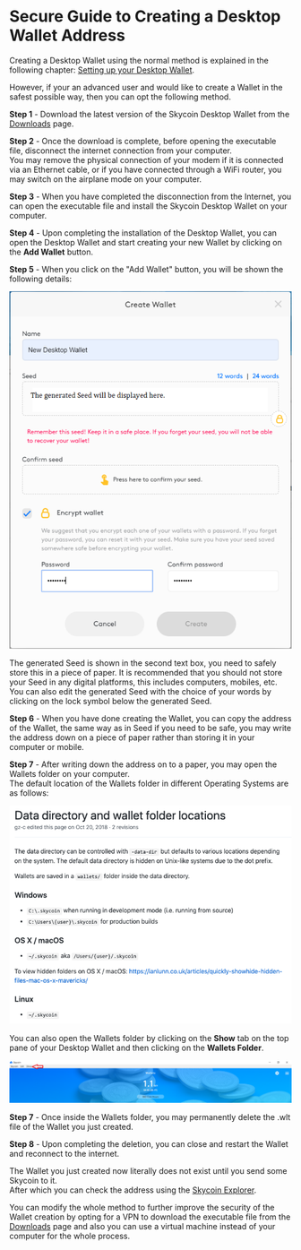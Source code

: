 # Secure Guide to Creating a Desktop Wallet Address

Creating a Desktop Wallet using the normal method is explained in the following chapter: [Setting up your Desktop Wallet](https://github.com/SkycoinProject/User-Manuals/blob/master/Desktop_Wallet/Desktop_Setting%20up%20your%20Desktop%20Wallet.md).

However, if your an advanced user and would like to create a Wallet in the safest possible way, then you can opt the following method.

**Step 1** - Download the latest version of the Skycoin Desktop Wallet from the [Downloads](https://www.skycoin.com/downloads) page.

**Step 2** - Once the download is complete, before opening the executable file, disconnect the internet connection from your computer.  
You may remove the physical connection of your modem if it is connected via an Ethernet cable, or if you have connected through a WiFi router, you may switch on the airplane mode on your computer.

**Step 3** - When you have completed the disconnection from the Internet, you can open the executable file and install the Skycoin Desktop Wallet on your computer.

**Step 4** - Upon completing the installation of the Desktop Wallet, you can open the Desktop Wallet and start creating your new Wallet by clicking on the **Add Wallet** button.

**Step 5** - When you click on the "Add Wallet" button, you will be shown the following details:

![Create_Wallet_Window](https://github.com/SkycoinProject/User-Manuals/blob/master/Pictures/Pictures_Desktop_Wallet_Manual/Create_Wallet_Window.png)

The generated Seed is shown in the second text box, you need to safely store this in a piece of paper. It is recommended that you should not store your Seed in any digital platforms, this includes computers, mobiles, etc.  
You can also edit the generated Seed with the choice of your words by clicking on the lock symbol below the generated Seed.

**Step 6** - When you have done creating the Wallet, you can copy the address of the Wallet, the same way as in Seed if you need to be safe, you may write the address down on a piece of paper rather than storing it in your computer or mobile.  

**Step 7** - After writing down the address on to a paper, you may open the Wallets folder on your computer.  
The default location of the Wallets folder in different Operating Systems are as follows:

![Wallet_Folder_Location](https://github.com/SkycoinProject/User-Manuals/blob/master/Pictures/Pictures_Desktop_Wallet_Manual/Wallet_Folder_Location.png)

You can also open the Wallets folder by clicking on the **Show** tab on the top pane of your Desktop Wallet and then clicking on the **Wallets Folder**.

![Show_Tab](https://github.com/SkycoinProject/User-Manuals/blob/master/Pictures/Pictures_Desktop_Wallet_Manual/Desktop_Wallet_Show_Tab.png)

**Step 7** - Once inside the Wallets folder, you may permanently delete the .wlt file of the Wallet you just created.

**Step 8** - Upon completing the deletion, you can close and restart the Wallet and reconnect to the internet.

The Wallet you just created now literally does not exist until you send some Skycoin to it.  
After which you can check the address using the [Skycoin Explorer](https://explorer.skycoin.com).

You can modify the whole method to further improve the security of the Wallet creation by opting for a VPN to download the executable file from the [Downloads](https://www.skycoin.com/downloads) page and also you can use a virtual machine instead of your computer for the whole process.
